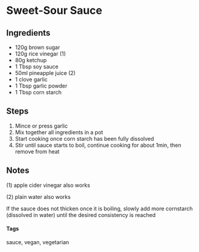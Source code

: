 # Sweet-Sour Sauce

## Ingredients

* 120g brown sugar
* 120g rice vinegar (1)
* 80g ketchup
* 1 Tbsp soy sauce 
* 50ml pineapple juice (2)
* 1 clove garlic
* 1 Tbsp garlic powder
* 1 Tbsp corn starch

## Steps

1. Mince or press garlic
2. Mix together all ingredients in a pot
3. Start cooking once corn starch has been fully dissolved
4. Stir until sauce starts to boil, continue cooking for about 1min, then remove from heat 

## Notes

(1) apple cider vinegar also works

(2) plain water also works

If the sauce does not thicken once it is boiling, slowly add more cornstarch (dissolved in water) until the desired consistency is reached

#### Tags
sauce, vegan, vegetarian
